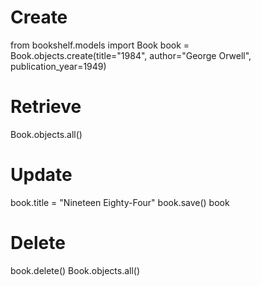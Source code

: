 # Create
from bookshelf.models import Book
book = Book.objects.create(title="1984", author="George Orwell", publication_year=1949)

# Retrieve
Book.objects.all()

# Update
book.title = "Nineteen Eighty-Four"
book.save()
book

# Delete
book.delete()
Book.objects.all()
